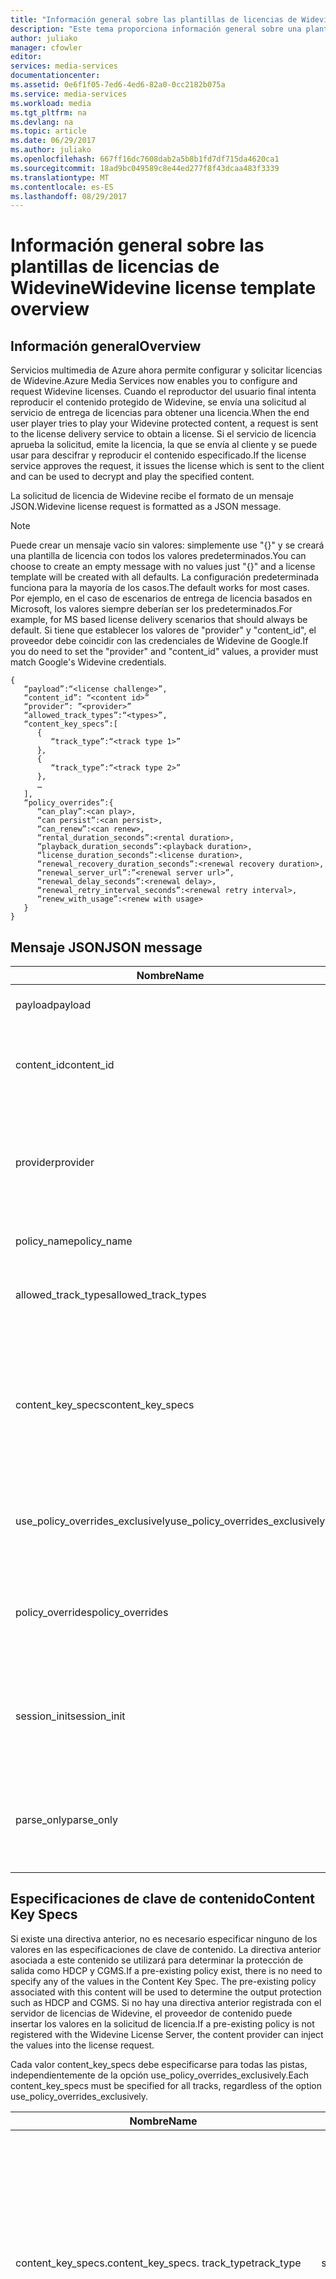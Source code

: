 ```yaml
---
title: "Información general sobre las plantillas de licencias de Widevine | Microsoft Docs"
description: "Este tema proporciona información general sobre una plantilla de licencia de Widevine que se usó para configurar las licencias de Widevine."
author: juliako
manager: cfowler
editor: 
services: media-services
documentationcenter: 
ms.assetid: 0e6f1f05-7ed6-4ed6-82a0-0cc2182b075a
ms.service: media-services
ms.workload: media
ms.tgt_pltfrm: na
ms.devlang: na
ms.topic: article
ms.date: 06/29/2017
ms.author: juliako
ms.openlocfilehash: 667ff16dc7608dab2a5b8b1fd7df715da4620ca1
ms.sourcegitcommit: 18ad9bc049589c8e44ed277f8f43dcaa483f3339
ms.translationtype: MT
ms.contentlocale: es-ES
ms.lasthandoff: 08/29/2017
---
```

# <a name="widevine-license-template-overview"></a><span data-ttu-id="aa187-103">Información general sobre las plantillas de licencias de Widevine</span><span class="sxs-lookup"><span data-stu-id="aa187-103">Widevine license template overview</span></span>
## <a name="overview"></a><span data-ttu-id="aa187-104">Información general</span><span class="sxs-lookup"><span data-stu-id="aa187-104">Overview</span></span>
<span data-ttu-id="aa187-105">Servicios multimedia de Azure ahora permite configurar y solicitar licencias de Widevine.</span><span class="sxs-lookup"><span data-stu-id="aa187-105">Azure Media Services now enables you to configure and request Widevine licenses.</span></span> <span data-ttu-id="aa187-106">Cuando el reproductor del usuario final intenta reproducir el contenido protegido de Widevine, se envía una solicitud al servicio de entrega de licencias para obtener una licencia.</span><span class="sxs-lookup"><span data-stu-id="aa187-106">When the end user player tries to play your Widevine protected content, a request is sent to the license delivery service to obtain a license.</span></span> <span data-ttu-id="aa187-107">Si el servicio de licencia aprueba la solicitud, emite la licencia, la que se envía al cliente y se puede usar para descifrar y reproducir el contenido especificado.</span><span class="sxs-lookup"><span data-stu-id="aa187-107">If the license service approves the request, it issues the license which is sent to the client and can be used to decrypt and play the specified content.</span></span>

<span data-ttu-id="aa187-108">La solicitud de licencia de Widevine recibe el formato de un mensaje JSON.</span><span class="sxs-lookup"><span data-stu-id="aa187-108">Widevine license request is formatted as a JSON message.</span></span>  

>[!NOTE]
> <span data-ttu-id="aa187-109">Puede crear un mensaje vacío sin valores: simplemente use "{}" y se creará una plantilla de licencia con todos los valores predeterminados.</span><span class="sxs-lookup"><span data-stu-id="aa187-109">You can choose to create an empty message with no values just "{}" and a license template will be created with all defaults.</span></span> <span data-ttu-id="aa187-110">La configuración predeterminada funciona para la mayoría de los casos.</span><span class="sxs-lookup"><span data-stu-id="aa187-110">The default works for most cases.</span></span> <span data-ttu-id="aa187-111">Por ejemplo, en el caso de escenarios de entrega de licencia basados en Microsoft, los valores siempre deberían ser los predeterminados.</span><span class="sxs-lookup"><span data-stu-id="aa187-111">For example, for MS based license delivery scenarios that should always be default.</span></span> <span data-ttu-id="aa187-112">Si tiene que establecer los valores de "provider" y "content_id", el proveedor debe coincidir con las credenciales de Widevine de Google.</span><span class="sxs-lookup"><span data-stu-id="aa187-112">If you do need to set the "provider" and "content_id" values, a provider must match Google's Widevine credentials.</span></span>

    {  
       “payload”:“<license challenge>”,
       “content_id”: “<content id>” 
       “provider”: ”<provider>”
       “allowed_track_types”:“<types>”,
       “content_key_specs”:[  
          {  
             “track_type”:“<track type 1>”
          },
          {  
             “track_type”:“<track type 2>”
          },
          …
       ],
       “policy_overrides”:{  
          “can_play”:<can play>,
          “can persist”:<can persist>,
          “can_renew”:<can renew>,
          “rental_duration_seconds”:<rental duration>,
          “playback_duration_seconds”:<playback duration>,
          “license_duration_seconds”:<license duration>,
          “renewal_recovery_duration_seconds”:<renewal recovery duration>,
          “renewal_server_url”:”<renewal server url>”,
          “renewal_delay_seconds”:<renewal delay>,
          “renewal_retry_interval_seconds”:<renewal retry interval>,
          “renew_with_usage”:<renew with usage>
       }
    }

## <a name="json-message"></a><span data-ttu-id="aa187-113">Mensaje JSON</span><span class="sxs-lookup"><span data-stu-id="aa187-113">JSON message</span></span>
| <span data-ttu-id="aa187-114">Nombre</span><span class="sxs-lookup"><span data-stu-id="aa187-114">Name</span></span> | <span data-ttu-id="aa187-115">Valor</span><span class="sxs-lookup"><span data-stu-id="aa187-115">Value</span></span> | <span data-ttu-id="aa187-116">Description</span><span class="sxs-lookup"><span data-stu-id="aa187-116">Description</span></span> |
| --- | --- | --- |
| <span data-ttu-id="aa187-117">payload</span><span class="sxs-lookup"><span data-stu-id="aa187-117">payload</span></span> |<span data-ttu-id="aa187-118">cadena codificada en Base64</span><span class="sxs-lookup"><span data-stu-id="aa187-118">Base64 encoded string</span></span> |<span data-ttu-id="aa187-119">La solicitud de licencia enviada por un cliente.</span><span class="sxs-lookup"><span data-stu-id="aa187-119">The license request sent by a client.</span></span> |
| <span data-ttu-id="aa187-120">content_id</span><span class="sxs-lookup"><span data-stu-id="aa187-120">content_id</span></span> |<span data-ttu-id="aa187-121">cadena codificada en Base64</span><span class="sxs-lookup"><span data-stu-id="aa187-121">Base64 encoded string</span></span> |<span data-ttu-id="aa187-122">Identificador utilizado para derivar KeyId(s) y Content Key(s) para cada content_key_specs.track_type.</span><span class="sxs-lookup"><span data-stu-id="aa187-122">Identifier used to derive KeyId(s) and Content Key(s) for each content_key_specs.track_type.</span></span> |
| <span data-ttu-id="aa187-123">provider</span><span class="sxs-lookup"><span data-stu-id="aa187-123">provider</span></span> |<span data-ttu-id="aa187-124">string</span><span class="sxs-lookup"><span data-stu-id="aa187-124">string</span></span> |<span data-ttu-id="aa187-125">Utilizado para buscar directivas y claves de contenido.</span><span class="sxs-lookup"><span data-stu-id="aa187-125">Used to look up content keys and policies.</span></span> <span data-ttu-id="aa187-126">En el caso de que se use la entrega de claves de Microsoft para la entrega de licencias de Widevine, este parámetro se omite.</span><span class="sxs-lookup"><span data-stu-id="aa187-126">If MS key delivery is used for Widevine license delivery, this parameter is ignored.</span></span> |
| <span data-ttu-id="aa187-127">policy_name</span><span class="sxs-lookup"><span data-stu-id="aa187-127">policy_name</span></span> |<span data-ttu-id="aa187-128">string</span><span class="sxs-lookup"><span data-stu-id="aa187-128">string</span></span> |<span data-ttu-id="aa187-129">Nombre de una directiva previamente registrada.</span><span class="sxs-lookup"><span data-stu-id="aa187-129">Name of a previously registered policy.</span></span> <span data-ttu-id="aa187-130">Opcional</span><span class="sxs-lookup"><span data-stu-id="aa187-130">Optional</span></span> |
| <span data-ttu-id="aa187-131">allowed_track_types</span><span class="sxs-lookup"><span data-stu-id="aa187-131">allowed_track_types</span></span> |<span data-ttu-id="aa187-132">enum</span><span class="sxs-lookup"><span data-stu-id="aa187-132">enum</span></span> |<span data-ttu-id="aa187-133">SD_ONLY o SD_HD.</span><span class="sxs-lookup"><span data-stu-id="aa187-133">SD_ONLY or SD_HD.</span></span> <span data-ttu-id="aa187-134">Controla qué claves de contenido deben incluirse en una licencia.</span><span class="sxs-lookup"><span data-stu-id="aa187-134">Controls which content keys should be included in a license</span></span> |
| <span data-ttu-id="aa187-135">content_key_specs</span><span class="sxs-lookup"><span data-stu-id="aa187-135">content_key_specs</span></span> |<span data-ttu-id="aa187-136">matriz de estructuras JSON, vea **Especificaciones de clave de contenido** a continuación</span><span class="sxs-lookup"><span data-stu-id="aa187-136">array of JSON structures, see **Content Key Specs** below</span></span> |<span data-ttu-id="aa187-137">Un control más preciso sobre qué claves de contenido se devolverán.</span><span class="sxs-lookup"><span data-stu-id="aa187-137">A finer grained control on what content keys to return.</span></span> <span data-ttu-id="aa187-138">Vea Especificaciones de clave de contenido para obtener más información.</span><span class="sxs-lookup"><span data-stu-id="aa187-138">See Content Key Spec below for details.</span></span>  <span data-ttu-id="aa187-139">Solo se puede especificar uno de los valores allowed_track_types y content_key_specs.</span><span class="sxs-lookup"><span data-stu-id="aa187-139">Only one of allowed_track_types and content_key_specs can be specified.</span></span> |
| <span data-ttu-id="aa187-140">use_policy_overrides_exclusively</span><span class="sxs-lookup"><span data-stu-id="aa187-140">use_policy_overrides_exclusively</span></span> |<span data-ttu-id="aa187-141">valor booleano.</span><span class="sxs-lookup"><span data-stu-id="aa187-141">boolean.</span></span> <span data-ttu-id="aa187-142">true o false</span><span class="sxs-lookup"><span data-stu-id="aa187-142">true or false</span></span> |<span data-ttu-id="aa187-143">Utilice atributos de directiva especificados por policy_overrides y omita todas las directivas almacenadas previamente.</span><span class="sxs-lookup"><span data-stu-id="aa187-143">Use policy attributes specified by policy_overrides and omit all previously stored policy.</span></span> |
| <span data-ttu-id="aa187-144">policy_overrides</span><span class="sxs-lookup"><span data-stu-id="aa187-144">policy_overrides</span></span> |<span data-ttu-id="aa187-145">Estructura JSON, vea **Invalidaciones de directivas** a continuación</span><span class="sxs-lookup"><span data-stu-id="aa187-145">JSON structure, see **Policy Overrides** below</span></span> |<span data-ttu-id="aa187-146">Configuración de directiva para esta licencia.</span><span class="sxs-lookup"><span data-stu-id="aa187-146">Policy settings for this license.</span></span>  <span data-ttu-id="aa187-147">En caso de que este activo tenga una directiva definida previamente, se usarán estos valores especificados.</span><span class="sxs-lookup"><span data-stu-id="aa187-147">In the event this asset has a pre-defined policy, these specified values will be used.</span></span> |
| <span data-ttu-id="aa187-148">session_init</span><span class="sxs-lookup"><span data-stu-id="aa187-148">session_init</span></span> |<span data-ttu-id="aa187-149">Estructura JSON, vea **Inicialización de la sesión** a continuación</span><span class="sxs-lookup"><span data-stu-id="aa187-149">JSON structure, see **Session Initialization** below</span></span> |<span data-ttu-id="aa187-150">Los datos opcionales que se pasan a la licencia.</span><span class="sxs-lookup"><span data-stu-id="aa187-150">Optional data passed to license.</span></span> |
| <span data-ttu-id="aa187-151">parse_only</span><span class="sxs-lookup"><span data-stu-id="aa187-151">parse_only</span></span> |<span data-ttu-id="aa187-152">valor booleano.</span><span class="sxs-lookup"><span data-stu-id="aa187-152">boolean.</span></span> <span data-ttu-id="aa187-153">true o false</span><span class="sxs-lookup"><span data-stu-id="aa187-153">true or false</span></span> |<span data-ttu-id="aa187-154">Se analiza la solicitud de licencia, pero no se emite ninguna licencia.</span><span class="sxs-lookup"><span data-stu-id="aa187-154">The license request is parsed but no license is issued.</span></span> <span data-ttu-id="aa187-155">Sin embargo, los valores de la solicitud de licencia se devuelven en la respuesta.</span><span class="sxs-lookup"><span data-stu-id="aa187-155">However, values form the license request are returned in the response.</span></span> |

## <a name="content-key-specs"></a><span data-ttu-id="aa187-156">Especificaciones de clave de contenido</span><span class="sxs-lookup"><span data-stu-id="aa187-156">Content Key Specs</span></span>
<span data-ttu-id="aa187-157">Si existe una directiva anterior, no es necesario especificar ninguno de los valores en las especificaciones de clave de contenido.  La directiva anterior asociada a este contenido se utilizará para determinar la protección de salida como HDCP y CGMS.</span><span class="sxs-lookup"><span data-stu-id="aa187-157">If a pre-existing policy exist, there is no need to specify any of the values in the Content Key Spec.  The pre-existing policy associated with this content will be used to determine the output protection such as HDCP and CGMS.</span></span>  <span data-ttu-id="aa187-158">Si no hay una directiva anterior registrada con el servidor de licencias de Widevine, el proveedor de contenido puede insertar los valores en la solicitud de licencia.</span><span class="sxs-lookup"><span data-stu-id="aa187-158">If a pre-existing policy is not registered with the Widevine License Server, the content provider can inject the values into the license request.</span></span>   

<span data-ttu-id="aa187-159">Cada valor content_key_specs debe especificarse para todas las pistas, independientemente de la opción use_policy_overrides_exclusively.</span><span class="sxs-lookup"><span data-stu-id="aa187-159">Each content_key_specs must be specified for all tracks, regardless of the option use_policy_overrides_exclusively.</span></span> 

| <span data-ttu-id="aa187-160">Nombre</span><span class="sxs-lookup"><span data-stu-id="aa187-160">Name</span></span> | <span data-ttu-id="aa187-161">Valor</span><span class="sxs-lookup"><span data-stu-id="aa187-161">Value</span></span> | <span data-ttu-id="aa187-162">Descripción</span><span class="sxs-lookup"><span data-stu-id="aa187-162">Description</span></span> |
| --- | --- | --- |
| <span data-ttu-id="aa187-163">content_key_specs.</span><span class="sxs-lookup"><span data-stu-id="aa187-163">content_key_specs.</span></span> <span data-ttu-id="aa187-164">track_type</span><span class="sxs-lookup"><span data-stu-id="aa187-164">track_type</span></span> |<span data-ttu-id="aa187-165">string</span><span class="sxs-lookup"><span data-stu-id="aa187-165">string</span></span> |<span data-ttu-id="aa187-166">Un nombre de tipo de pista.</span><span class="sxs-lookup"><span data-stu-id="aa187-166">A track type name.</span></span> <span data-ttu-id="aa187-167">Si se especifica content_key_specs en la solicitud de licencia, asegúrese de especificar todos los tipos de pista explícitamente.</span><span class="sxs-lookup"><span data-stu-id="aa187-167">If content_key_specs is specified in the license request, make sure to specify all track types explicitly.</span></span> <span data-ttu-id="aa187-168">Si no lo hace, se producirán errores en la reproducción transcurridos 10 segundos.</span><span class="sxs-lookup"><span data-stu-id="aa187-168">Failure to do so will result in failure to playback past 10 seconds.</span></span> |
| <span data-ttu-id="aa187-169">content_key_specs</span><span class="sxs-lookup"><span data-stu-id="aa187-169">content_key_specs</span></span>  <br/> <span data-ttu-id="aa187-170">security_level</span><span class="sxs-lookup"><span data-stu-id="aa187-170">security_level</span></span> |<span data-ttu-id="aa187-171">uint32</span><span class="sxs-lookup"><span data-stu-id="aa187-171">uint32</span></span> |<span data-ttu-id="aa187-172">Define los requisitos de solidez del cliente para la reproducción.</span><span class="sxs-lookup"><span data-stu-id="aa187-172">Defines client robustness requirements for playback.</span></span> <br/> <span data-ttu-id="aa187-173">1 - Se requiere criptografía white-box basada en software.</span><span class="sxs-lookup"><span data-stu-id="aa187-173">1 - Software-based whitebox crypto is required.</span></span> <br/> <span data-ttu-id="aa187-174">2 - Se requiere criptografía de software y un descodificador de ofuscación.</span><span class="sxs-lookup"><span data-stu-id="aa187-174">2 - Software crypto and an obfuscated decoder is required.</span></span> <br/> <span data-ttu-id="aa187-175">3 - Las operaciones de criptografía y material clave deben realizarse en un entorno de ejecución de confianza con respaldo de hardware.</span><span class="sxs-lookup"><span data-stu-id="aa187-175">3 - The key material and crypto operations must be performed within a hardware backed trusted execution environment.</span></span> <br/> <span data-ttu-id="aa187-176">4 - La criptografía y la descodificación del contenido deben realizarse dentro de un entorno de ejecución de confianza con respaldo de hardware.</span><span class="sxs-lookup"><span data-stu-id="aa187-176">4 - The crypto and decoding of content must be performed within a hardware backed trusted execution environment.</span></span>  <br/> <span data-ttu-id="aa187-177">5 - La criptografía, la descodificación y todo el tratamiento de los medios (comprimidos y descomprimidos) deben administrarse dentro de un entorno de ejecución de confianza con respaldo de hardware.</span><span class="sxs-lookup"><span data-stu-id="aa187-177">5 - The crypto, decoding and all handling of the media (compressed and uncompressed) must be handled within a hardware backed trusted execution environment.</span></span> |
| <span data-ttu-id="aa187-178">content_key_specs</span><span class="sxs-lookup"><span data-stu-id="aa187-178">content_key_specs</span></span> <br/> <span data-ttu-id="aa187-179">required_output_protection.hdc</span><span class="sxs-lookup"><span data-stu-id="aa187-179">required_output_protection.hdc</span></span> |<span data-ttu-id="aa187-180">cadena - una de HDCP_NONE, HDCP_V1, HDCP_V2</span><span class="sxs-lookup"><span data-stu-id="aa187-180">string - one of: HDCP_NONE, HDCP_V1, HDCP_V2</span></span> |<span data-ttu-id="aa187-181">Indica si se requiere HDCP.</span><span class="sxs-lookup"><span data-stu-id="aa187-181">Indicates whether HDCP is require</span></span> |
| <span data-ttu-id="aa187-182">content_key_specs</span><span class="sxs-lookup"><span data-stu-id="aa187-182">content_key_specs</span></span> <br/><span data-ttu-id="aa187-183">key</span><span class="sxs-lookup"><span data-stu-id="aa187-183">key</span></span> |<span data-ttu-id="aa187-184">cadena codificada en Base64</span><span class="sxs-lookup"><span data-stu-id="aa187-184">Base64</span></span> <br/><span data-ttu-id="aa187-185">cadena codificada</span><span class="sxs-lookup"><span data-stu-id="aa187-185">encoded string</span></span> |<span data-ttu-id="aa187-186">Clave de contenido que se utilizará para esta pista. Si se especifica, se requiere track_type o key_id.</span><span class="sxs-lookup"><span data-stu-id="aa187-186">Content key to use for this track. If specified, the track_type or key_id is required.</span></span>  <span data-ttu-id="aa187-187">Esta opción permite que el proveedor de contenido inserte la clave de contenido para esta pista en lugar de permitir que el servidor de licencias de Widevine genere o busque una clave.</span><span class="sxs-lookup"><span data-stu-id="aa187-187">This option allows the content provider to inject the content key for this track instead of letting Widevine license server generate or lookup a key.</span></span> |
| <span data-ttu-id="aa187-188">content_key_specs.key_id</span><span class="sxs-lookup"><span data-stu-id="aa187-188">content_key_specs.key_id</span></span> |<span data-ttu-id="aa187-189">Binario de cadena codificada en Base64, 16 bytes</span><span class="sxs-lookup"><span data-stu-id="aa187-189">Base64 encoded string  binary, 16 bytes</span></span> |<span data-ttu-id="aa187-190">Identificador único para la clave.</span><span class="sxs-lookup"><span data-stu-id="aa187-190">Unique identifier for the key.</span></span> |

## <a name="policy-overrides"></a><span data-ttu-id="aa187-191">Invalidaciones de directivas</span><span class="sxs-lookup"><span data-stu-id="aa187-191">Policy Overrides</span></span>
| <span data-ttu-id="aa187-192">Nombre</span><span class="sxs-lookup"><span data-stu-id="aa187-192">Name</span></span> | <span data-ttu-id="aa187-193">Valor</span><span class="sxs-lookup"><span data-stu-id="aa187-193">Value</span></span> | <span data-ttu-id="aa187-194">Descripción</span><span class="sxs-lookup"><span data-stu-id="aa187-194">Description</span></span> |
| --- | --- | --- |
| <span data-ttu-id="aa187-195">policy_overrides.</span><span class="sxs-lookup"><span data-stu-id="aa187-195">policy_overrides.</span></span> <span data-ttu-id="aa187-196">can_play</span><span class="sxs-lookup"><span data-stu-id="aa187-196">can_play</span></span> |<span data-ttu-id="aa187-197">valor booleano.</span><span class="sxs-lookup"><span data-stu-id="aa187-197">boolean.</span></span> <span data-ttu-id="aa187-198">true o false</span><span class="sxs-lookup"><span data-stu-id="aa187-198">true or false</span></span> |<span data-ttu-id="aa187-199">Indica que la reproducción del contenido está permitida.</span><span class="sxs-lookup"><span data-stu-id="aa187-199">Indicates that playback of the content is allowed.</span></span> <span data-ttu-id="aa187-200">El valor predeterminado es false.</span><span class="sxs-lookup"><span data-stu-id="aa187-200">Default is false.</span></span> |
| <span data-ttu-id="aa187-201">policy_overrides.</span><span class="sxs-lookup"><span data-stu-id="aa187-201">policy_overrides.</span></span> <span data-ttu-id="aa187-202">can_persist</span><span class="sxs-lookup"><span data-stu-id="aa187-202">can_persist</span></span> |<span data-ttu-id="aa187-203">valor booleano.</span><span class="sxs-lookup"><span data-stu-id="aa187-203">boolean.</span></span> <span data-ttu-id="aa187-204">true o false</span><span class="sxs-lookup"><span data-stu-id="aa187-204">true or false</span></span> |<span data-ttu-id="aa187-205">Indica que la licencia puede conservarse en el almacenamiento no volátil para uso sin conexión.</span><span class="sxs-lookup"><span data-stu-id="aa187-205">Indicates that the license may be persisted to non-volatile storage for offline use.</span></span> <span data-ttu-id="aa187-206">El valor predeterminado es false.</span><span class="sxs-lookup"><span data-stu-id="aa187-206">Default is false.</span></span> |
| <span data-ttu-id="aa187-207">policy_overrides.</span><span class="sxs-lookup"><span data-stu-id="aa187-207">policy_overrides.</span></span> <span data-ttu-id="aa187-208">can_renew</span><span class="sxs-lookup"><span data-stu-id="aa187-208">can_renew</span></span> |<span data-ttu-id="aa187-209">valor booleano. true o false</span><span class="sxs-lookup"><span data-stu-id="aa187-209">boolean true or false</span></span> |<span data-ttu-id="aa187-210">Indica que se permite la renovación de la presente licencia.</span><span class="sxs-lookup"><span data-stu-id="aa187-210">Indicates that renewal of this license is allowed.</span></span> <span data-ttu-id="aa187-211">Si es true, se puede ampliar la duración de la licencia mediante latido.</span><span class="sxs-lookup"><span data-stu-id="aa187-211">If true, the duration of the license can be extended by heartbeat.</span></span> <span data-ttu-id="aa187-212">El valor predeterminado es false.</span><span class="sxs-lookup"><span data-stu-id="aa187-212">Default is false.</span></span> |
| <span data-ttu-id="aa187-213">policy_overrides.</span><span class="sxs-lookup"><span data-stu-id="aa187-213">policy_overrides.</span></span> <span data-ttu-id="aa187-214">license_duration_seconds</span><span class="sxs-lookup"><span data-stu-id="aa187-214">license_duration_seconds</span></span> |<span data-ttu-id="aa187-215">int64</span><span class="sxs-lookup"><span data-stu-id="aa187-215">int64</span></span> |<span data-ttu-id="aa187-216">Indica el período de tiempo para esta licencia específica.</span><span class="sxs-lookup"><span data-stu-id="aa187-216">Indicates the time window for this specific license.</span></span> <span data-ttu-id="aa187-217">Un valor de 0 indica que no hay ningún límite para la duración.</span><span class="sxs-lookup"><span data-stu-id="aa187-217">A value of 0 indicates that there is no limit to the duration.</span></span> <span data-ttu-id="aa187-218">El valor predeterminado es 0.</span><span class="sxs-lookup"><span data-stu-id="aa187-218">Default is 0.</span></span> |
| <span data-ttu-id="aa187-219">policy_overrides.</span><span class="sxs-lookup"><span data-stu-id="aa187-219">policy_overrides.</span></span> <span data-ttu-id="aa187-220">rental_duration_seconds</span><span class="sxs-lookup"><span data-stu-id="aa187-220">rental_duration_seconds</span></span> |<span data-ttu-id="aa187-221">int64</span><span class="sxs-lookup"><span data-stu-id="aa187-221">int64</span></span> |<span data-ttu-id="aa187-222">Indica el período de tiempo en el que se permite la reproducción.</span><span class="sxs-lookup"><span data-stu-id="aa187-222">Indicates the time window while playback is permitted.</span></span> <span data-ttu-id="aa187-223">Un valor de 0 indica que no hay ningún límite para la duración.</span><span class="sxs-lookup"><span data-stu-id="aa187-223">A value of 0 indicates that there is no limit to the duration.</span></span> <span data-ttu-id="aa187-224">El valor predeterminado es 0.</span><span class="sxs-lookup"><span data-stu-id="aa187-224">Default is 0.</span></span> |
| <span data-ttu-id="aa187-225">policy_overrides.</span><span class="sxs-lookup"><span data-stu-id="aa187-225">policy_overrides.</span></span> <span data-ttu-id="aa187-226">playback_duration_seconds</span><span class="sxs-lookup"><span data-stu-id="aa187-226">playback_duration_seconds</span></span> |<span data-ttu-id="aa187-227">int64</span><span class="sxs-lookup"><span data-stu-id="aa187-227">int64</span></span> |<span data-ttu-id="aa187-228">El período de tiempo de visualización una vez que la reproducción comienza en el plazo de duración de la licencia.</span><span class="sxs-lookup"><span data-stu-id="aa187-228">The viewing window of time once playback starts within the license duration.</span></span> <span data-ttu-id="aa187-229">Un valor de 0 indica que no hay ningún límite para la duración.</span><span class="sxs-lookup"><span data-stu-id="aa187-229">A value of 0 indicates that there is no limit to the duration.</span></span> <span data-ttu-id="aa187-230">El valor predeterminado es 0.</span><span class="sxs-lookup"><span data-stu-id="aa187-230">Default is 0.</span></span> |
| <span data-ttu-id="aa187-231">policy_overrides.</span><span class="sxs-lookup"><span data-stu-id="aa187-231">policy_overrides.</span></span> <span data-ttu-id="aa187-232">renewal_server_url</span><span class="sxs-lookup"><span data-stu-id="aa187-232">renewal_server_url</span></span> |<span data-ttu-id="aa187-233">cadena</span><span class="sxs-lookup"><span data-stu-id="aa187-233">string</span></span> |<span data-ttu-id="aa187-234">Todas las solicitudes de latido (renovación) de esta licencia se dirigirán a la dirección URL especificada.</span><span class="sxs-lookup"><span data-stu-id="aa187-234">All heartbeat (renewal) requests for this license shall be directed to the specified URL.</span></span> <span data-ttu-id="aa187-235">Este campo solo se utiliza si can_renew es true.</span><span class="sxs-lookup"><span data-stu-id="aa187-235">This field is only used if can_renew is true.</span></span> |
| <span data-ttu-id="aa187-236">policy_overrides.</span><span class="sxs-lookup"><span data-stu-id="aa187-236">policy_overrides.</span></span> <span data-ttu-id="aa187-237">renewal_delay_seconds</span><span class="sxs-lookup"><span data-stu-id="aa187-237">renewal_delay_seconds</span></span> |<span data-ttu-id="aa187-238">int64</span><span class="sxs-lookup"><span data-stu-id="aa187-238">int64</span></span> |<span data-ttu-id="aa187-239">El número de segundos después de license_start_time, antes de intentar la renovación por primera vez.</span><span class="sxs-lookup"><span data-stu-id="aa187-239">How many seconds after license_start_time, before renewal is first attempted.</span></span> <span data-ttu-id="aa187-240">Este campo solo se utiliza si can_renew es true.</span><span class="sxs-lookup"><span data-stu-id="aa187-240">This field is only used if can_renew is true.</span></span> <span data-ttu-id="aa187-241">El valor predeterminado es 0.</span><span class="sxs-lookup"><span data-stu-id="aa187-241">Default is 0</span></span> |
| <span data-ttu-id="aa187-242">policy_overrides.</span><span class="sxs-lookup"><span data-stu-id="aa187-242">policy_overrides.</span></span> <span data-ttu-id="aa187-243">renewal_retry_interval_seconds</span><span class="sxs-lookup"><span data-stu-id="aa187-243">renewal_retry_interval_seconds</span></span> |<span data-ttu-id="aa187-244">int64</span><span class="sxs-lookup"><span data-stu-id="aa187-244">int64</span></span> |<span data-ttu-id="aa187-245">Especifica el plazo en segundos entre las posteriores solicitudes de renovación de licencia, en caso de error.</span><span class="sxs-lookup"><span data-stu-id="aa187-245">Specifies the delay in seconds between subsequent license renewal requests, in case of failure.</span></span> <span data-ttu-id="aa187-246">Este campo solo se utiliza si can_renew es true.</span><span class="sxs-lookup"><span data-stu-id="aa187-246">This field is only used if can_renew is true.</span></span> |
| <span data-ttu-id="aa187-247">policy_overrides.</span><span class="sxs-lookup"><span data-stu-id="aa187-247">policy_overrides.</span></span> <span data-ttu-id="aa187-248">renewal_recovery_duration_seconds</span><span class="sxs-lookup"><span data-stu-id="aa187-248">renewal_recovery_duration_seconds</span></span> |<span data-ttu-id="aa187-249">int64</span><span class="sxs-lookup"><span data-stu-id="aa187-249">int64</span></span> |<span data-ttu-id="aa187-250">El período de tiempo en el que la reproducción puede continuar mientras se intenta la renovación, aunque no se realice correctamente debido a problemas de back-end con el servidor de licencias.</span><span class="sxs-lookup"><span data-stu-id="aa187-250">The window of time, in which playback is allowed to continue while renewal is attempted, yet unsuccessful due to backend problems with the license server.</span></span> <span data-ttu-id="aa187-251">Un valor de 0 indica que no hay ningún límite para la duración.</span><span class="sxs-lookup"><span data-stu-id="aa187-251">A value of 0 indicates that there is no limit to the duration.</span></span> <span data-ttu-id="aa187-252">Este campo solo se utiliza si can_renew es true.</span><span class="sxs-lookup"><span data-stu-id="aa187-252">This field is only used if can_renew is true.</span></span> |
| <span data-ttu-id="aa187-253">policy_overrides.</span><span class="sxs-lookup"><span data-stu-id="aa187-253">policy_overrides.</span></span> <span data-ttu-id="aa187-254">renew_with_usage</span><span class="sxs-lookup"><span data-stu-id="aa187-254">renew_with_usage</span></span> |<span data-ttu-id="aa187-255">valor booleano. true o false</span><span class="sxs-lookup"><span data-stu-id="aa187-255">boolean true or false</span></span> |<span data-ttu-id="aa187-256">Indica que la licencia se enviará para renovación cuando se inicie el uso.</span><span class="sxs-lookup"><span data-stu-id="aa187-256">Indicates that the license shall be sent for renewal when usage is started.</span></span> <span data-ttu-id="aa187-257">Este campo solo se utiliza si can_renew es true.</span><span class="sxs-lookup"><span data-stu-id="aa187-257">This field is only used if can_renew is true.</span></span> |

## <a name="session-initialization"></a><span data-ttu-id="aa187-258">Inicialización de la sesión</span><span class="sxs-lookup"><span data-stu-id="aa187-258">Session Initialization</span></span>
| <span data-ttu-id="aa187-259">Nombre</span><span class="sxs-lookup"><span data-stu-id="aa187-259">Name</span></span> | <span data-ttu-id="aa187-260">Valor</span><span class="sxs-lookup"><span data-stu-id="aa187-260">Value</span></span> | <span data-ttu-id="aa187-261">Description</span><span class="sxs-lookup"><span data-stu-id="aa187-261">Description</span></span> |
| --- | --- | --- |
| <span data-ttu-id="aa187-262">provider_session_token</span><span class="sxs-lookup"><span data-stu-id="aa187-262">provider_session_token</span></span> |<span data-ttu-id="aa187-263">cadena codificada en Base64</span><span class="sxs-lookup"><span data-stu-id="aa187-263">Base64 encoded string</span></span> |<span data-ttu-id="aa187-264">Este token de sesión se pasa de nuevo en la licencia y existirá en renovaciones posteriores.</span><span class="sxs-lookup"><span data-stu-id="aa187-264">This session token is passed back in the license and will exist in subsequent renewals.</span></span>  <span data-ttu-id="aa187-265">El token de sesión no se conservará una vez agotadas las sesiones.</span><span class="sxs-lookup"><span data-stu-id="aa187-265">The session token will not persist beyond sessions.</span></span> |
| <span data-ttu-id="aa187-266">provider_client_token</span><span class="sxs-lookup"><span data-stu-id="aa187-266">provider_client_token</span></span> |<span data-ttu-id="aa187-267">cadena codificada en Base64</span><span class="sxs-lookup"><span data-stu-id="aa187-267">Base64 encoded string</span></span> |<span data-ttu-id="aa187-268">Token de cliente para devolver en la respuesta de licencia.</span><span class="sxs-lookup"><span data-stu-id="aa187-268">Client token to send back in the license response.</span></span>  <span data-ttu-id="aa187-269">Si la solicitud de licencia contiene un token de cliente, este valor se omite.</span><span class="sxs-lookup"><span data-stu-id="aa187-269">If the license request contains a client token, this value is ignored.</span></span> <span data-ttu-id="aa187-270">El token del cliente se conservará una vez agotadas las sesiones de licencia.</span><span class="sxs-lookup"><span data-stu-id="aa187-270">The client token will persist beyond license sessions.</span></span> |
| <span data-ttu-id="aa187-271">override_provider_client_token</span><span class="sxs-lookup"><span data-stu-id="aa187-271">override_provider_client_token</span></span> |<span data-ttu-id="aa187-272">valor booleano.</span><span class="sxs-lookup"><span data-stu-id="aa187-272">boolean.</span></span> <span data-ttu-id="aa187-273">true o false</span><span class="sxs-lookup"><span data-stu-id="aa187-273">true or false</span></span> |<span data-ttu-id="aa187-274">Si es false y la solicitud de licencia contiene un token de cliente, use el token de la solicitud incluso si se especificó un token de cliente en esta estructura.</span><span class="sxs-lookup"><span data-stu-id="aa187-274">If false and the license request contains a client token, use the token from the request even if a client token was specified in this structure.</span></span>  <span data-ttu-id="aa187-275">Si es true, utilice siempre el token especificado en esta estructura.</span><span class="sxs-lookup"><span data-stu-id="aa187-275">If true, always use the token specified in this structure.</span></span> |

## <a name="configure-your-widevine-licenses-using-net-types"></a><span data-ttu-id="aa187-276">Configuración de las licencias de Widevine utilizando tipos de .NET</span><span class="sxs-lookup"><span data-stu-id="aa187-276">Configure your Widevine licenses using .NET types</span></span>
<span data-ttu-id="aa187-277">Servicios multimedia proporciona las API de .NET que le permiten configurar sus licencias de Widevine.</span><span class="sxs-lookup"><span data-stu-id="aa187-277">Media Services provides .NET APIs that let you configure your Widevine licenses.</span></span> 

### <a name="classes-as-defined-in-the-media-services-net-sdk"></a><span data-ttu-id="aa187-278">Clases tal y como se definen en el SDK de .NET de Servicios multimedia</span><span class="sxs-lookup"><span data-stu-id="aa187-278">Classes as defined in the Media Services .NET SDK</span></span>
<span data-ttu-id="aa187-279">A continuación se definen estos tipos.</span><span class="sxs-lookup"><span data-stu-id="aa187-279">The following are the definitions of these types.</span></span>

    public class WidevineMessage
    {
        public WidevineMessage();

        [JsonProperty(NullValueHandling = NullValueHandling.Ignore)]
        public AllowedTrackTypes? allowed_track_types { get; set; }
        [JsonProperty(NullValueHandling = NullValueHandling.Ignore)]
        public ContentKeySpecs[] content_key_specs { get; set; }
        [JsonProperty(NullValueHandling = NullValueHandling.Ignore)]
        public object policy_overrides { get; set; }
    }

    [JsonConverter(typeof(StringEnumConverter))]
    public enum AllowedTrackTypes
    {
        SD_ONLY = 0,
        SD_HD = 1
    }
    public class ContentKeySpecs
    {
        public ContentKeySpecs();

        [JsonProperty(NullValueHandling = NullValueHandling.Ignore)]
        public string key_id { get; set; }
        [JsonProperty(NullValueHandling = NullValueHandling.Ignore)]
        public RequiredOutputProtection required_output_protection { get; set; }
        [JsonProperty(NullValueHandling = NullValueHandling.Ignore)]
        public int? security_level { get; set; }
        [JsonProperty(NullValueHandling = NullValueHandling.Ignore)]
        public string track_type { get; set; }
    }

    public class RequiredOutputProtection
    {
        public RequiredOutputProtection();

        public Hdcp hdcp { get; set; }
    }

    [JsonConverter(typeof(StringEnumConverter))]
    public enum Hdcp
    {
        HDCP_NONE = 0,
        HDCP_V1 = 1,
        HDCP_V2 = 2
    }

### <a name="example"></a><span data-ttu-id="aa187-280">Ejemplo</span><span class="sxs-lookup"><span data-stu-id="aa187-280">Example</span></span>
<span data-ttu-id="aa187-281">En el ejemplo siguiente se muestra cómo utilizar las API de .NET para configurar una licencia sencilla de Widevine.</span><span class="sxs-lookup"><span data-stu-id="aa187-281">The following example shows how to use .NET APIs to configure  a simple Widevine license.</span></span>

    private static string ConfigureWidevineLicenseTemplate()
    {
        var template = new WidevineMessage
        {
            allowed_track_types = AllowedTrackTypes.SD_HD,
            content_key_specs = new[]
            {
                new ContentKeySpecs
                {
                    required_output_protection = new RequiredOutputProtection { hdcp = Hdcp.HDCP_NONE},
                    security_level = 1,
                    track_type = "SD"
                }
            },
            policy_overrides = new
            {
                can_play = true,
                can_persist = true,
                can_renew = false
            }
        };

        string configuration = JsonConvert.SerializeObject(template);
        return configuration;
    }


## <a name="media-services-learning-paths"></a><span data-ttu-id="aa187-282">Rutas de aprendizaje de Servicios multimedia</span><span class="sxs-lookup"><span data-stu-id="aa187-282">Media Services learning paths</span></span>
[!INCLUDE [media-services-learning-paths-include](../../includes/media-services-learning-paths-include.md)]

## <a name="provide-feedback"></a><span data-ttu-id="aa187-283">Envío de comentarios</span><span class="sxs-lookup"><span data-stu-id="aa187-283">Provide feedback</span></span>
[!INCLUDE [media-services-user-voice-include](../../includes/media-services-user-voice-include.md)]

## <a name="see-also"></a><span data-ttu-id="aa187-284">Consulte también</span><span class="sxs-lookup"><span data-stu-id="aa187-284">See also</span></span>
[<span data-ttu-id="aa187-285">Uso de cifrado dinámico común de PlayReady o Widevine</span><span class="sxs-lookup"><span data-stu-id="aa187-285">Using PlayReady and/or Widevine Dynamic Common Encryption</span></span>](media-services-protect-with-drm.md)

